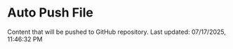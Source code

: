 # Auto Push File

Content that will be pushed to GitHub repository.
Last updated: 07/17/2025, 11:46:32 PM